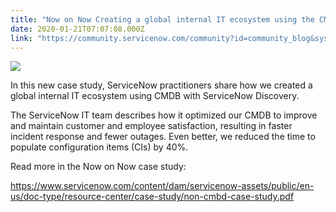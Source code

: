 ```yaml
---
title: "Now on Now Creating a global internal IT ecosystem using the CMDB with ServiceNow Discovery"
date: 2020-01-21T07:07:08.000Z
link: "https://community.servicenow.com/community?id=community_blog&sys_id=7af0f658db668450feb1a851ca961989"
---
```

<p><img style="max-width: 100%; max-height: 480px;" src="https://community.servicenow.com/d07fee54db668450feb1a851ca9619ae.iix" /></p>
<p>In this new case study, ServiceNow practitioners share how we created a global internal IT ecosystem using CMDB with ServiceNow Discovery.</p>
<p>The ServiceNow IT team describes how it optimized our CMDB to improve and maintain customer and employee satisfaction, resulting in faster incident response and fewer outages. Even better, we reduced the time to populate configuration items (CIs) by 40%.</p>
<p>Read more in the Now on Now case study: </p>
<p><a href="https://www.servicenow.com/content/dam/servicenow-assets/public/en-us/doc-type/resource-center/case-study/non-cmbd-case-study.pdf" rel="nofollow">https://www.servicenow.com/content/dam/servicenow-assets/public/en-us/doc-type/resource-center/case-study/non-cmbd-case-study.pdf</a></p>
<p> </p>
<p> </p>
<p> </p>
<p> </p>